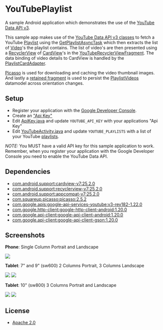 YouTubePlaylist
===============

A sample Android application which demonstrates the use of the [YouTube Data API v3](https://developers.google.com/youtube/v3/).

This sample app makes use of the [YouTube Data API v3 classes](https://developers.google.com/resources/api-libraries/documentation/youtube/v3/java/latest/) to fetch a YouTube [Playlist](https://developers.google.com/resources/api-libraries/documentation/youtube/v3/java/latest/com/google/api/services/youtube/model/Playlist.html) using the [GetPlaylistAsyncTask](app/src/main/java/com/akoscz/youtube/GetPlaylistAsyncTask.java) which then extracts the list of [Video](https://developers.google.com/resources/api-libraries/documentation/youtube/v3/java/latest/com/google/api/services/youtube/model/Video.html)'s the playlist contains.  The list of video's are then presented using a [RecyclerView](https://developer.android.com/reference/android/support/v7/widget/RecyclerView.html) of [CardView](https://developer.android.com/reference/android/support/v7/widget/CardView.html)'s in the [YouTubeRecyclerViewFragment](app/src/main/java/com/akoscz/youtube/YouTubeRecyclerViewFragment.java).  The data binding of video details to CardView is handled by the [PlaylistCardAdapter](app/src/main/java/com/akoscz/youtube/PlaylistCardAdapter.java).

[Picasso](https://github.com/square/picasso) is used for downloading and caching the video thumbnail images.
And lastly a [retained fragment](http://developer.android.com/guide/topics/resources/runtime-changes.html#RetainingAnObject) is used to persist the [PlaylistVideos](app/src/main/java/com/akoscz/youtube/model/PlaylistVideos.java) datamodel across orientation changes.

## Setup
  
  * Register your application with the [Google Developer Console](https://developers.google.com/youtube/registering_an_application).
  * Create an ["Api Key"](https://developers.google.com/youtube/registering_an_application#Create_API_Keys)
  * Edit [ApiKey.java](app/src/main/java/com/akoscz/youtube/ApiKey.java) and update `YOUTUBE_API_KEY` with your applications "Api Key"
  * Edit [YouTubeActivity.java](app/src/main/java/com/akoscz/youtube/YouTubeActivity.java) and update `YOUTUBE_PLAYLISTS` with a list of your YouTube [playlists](https://www.youtube.com/playlistVideos?list=PLWz5rJ2EKKc_XOgcRukSoKKjewFJZrKV0).

*NOTE:* You MUST have a valid API key for this sample application to work. Remember, when you register your application with the Google Developer Console you need to enable the YouTube Data API.
  
## Dependencies

  * [com.android.support:cardview-v7:25.2.0](https://developer.android.com/tools/support-library/features.html#v7-cardview)
  * [com.android.support:recyclerview-v7:25.2.0](https://developer.android.com/tools/support-library/features.html#v7-recyclerview)
  * [com.android.support:appcompat-v7:25.2.0](https://developer.android.com/tools/support-library/features.html#v7-appcompat)
  * [com.squareup.picasso:picasso:2.5.2](https://github.com/square/picasso)
  * [com.google.apis:google-api-services-youtube:v3-rev182-1.22.0](https://developers.google.com/api-client-library/java/apis/youtube/v3)
  * [com.google.http-client:google-http-client-android:1.20.0](https://github.com/google/google-http-java-client)
  * [com.google.api-client:google-api-client-android:1.20.0](https://github.com/google/google-api-java-client)
  * [com.google.api-client:google-api-client-gson:1.20.0](https://github.com/google/google-api-java-client)

## Screenshots
__Phone__: Single Column Portrait and Landscape

![](screenshots/phone-port.png)

__Tablet__: 7" and 9" (sw600) 2 Columns Portrait, 3 Columns Landscape

![](screenshots/tablet_7_9-port.png)
![](screenshots/tablet_7_9-land.png)

__Tablet__: 10" (sw800) 3 Columns Portrait and Landscape

![](screenshots/tablet_10-port.png)
![](screenshots/tablet_10-land.png)

## License

  * [Apache 2.0](http://www.apache.org/licenses/LICENSE-2.0.html)
  
